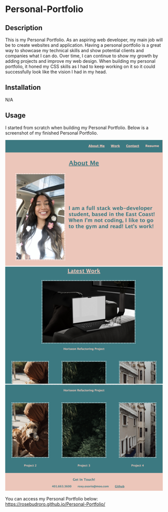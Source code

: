 # Personal-Portfolio

## Description

This is my Personal Portfolio. As an aspiring web developer, my main job will be to create websites and application. Having a personal portfolio is a great way to showcase my technical skills and show potential clients and companies what I can do. Over time, I can continue to show my growth by adding projects and improve my web design.
When building my personal portfolio, it honed my CSS skills as I had to keep working on it so it could successfully look like the vision I had in my head.

## Installation

N/A

## Usage

I started from scratch when building my Personal Portfolio. Below is a screenshot of my finished Personal Portfolio.

![alt text](./images/SS1.png)
![alt text](./images/SS2.png)
![alt text](./images/SS3.png)

You can access my Personal Portfolio below:
https://rosebudroro.github.io/Personal-Portfolio/